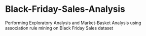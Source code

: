 # Black-Friday-Sales-Analysis
Performing Exploratory Analysis and Market-Basket Analysis using association rule mining on Black Friday Sales dataset
